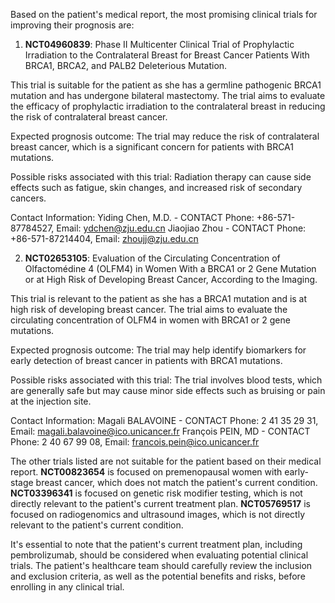 Based on the patient's medical report, the most promising clinical trials for improving their prognosis are:

1. **NCT04960839**: Phase II Multicenter Clinical Trial of Prophylactic Irradiation to the Contralateral Breast for Breast Cancer Patients With BRCA1, BRCA2, and PALB2 Deleterious Mutation.

This trial is suitable for the patient as she has a germline pathogenic BRCA1 mutation and has undergone bilateral mastectomy. The trial aims to evaluate the efficacy of prophylactic irradiation to the contralateral breast in reducing the risk of contralateral breast cancer.

Expected prognosis outcome: The trial may reduce the risk of contralateral breast cancer, which is a significant concern for patients with BRCA1 mutations.

Possible risks associated with this trial: Radiation therapy can cause side effects such as fatigue, skin changes, and increased risk of secondary cancers.

Contact Information:
Yiding Chen, M.D. - CONTACT
Phone: +86-571-87784527, Email: ydchen@zju.edu.cn
Jiaojiao Zhou - CONTACT
Phone: +86-571-87214404, Email: zhoujj@zju.edu.cn

2. **NCT02653105**: Evaluation of the Circulating Concentration of Olfactomédine 4 (OLFM4) in Women With a BRCA1 or 2 Gene Mutation or at High Risk of Developing Breast Cancer, According to the Imaging.

This trial is relevant to the patient as she has a BRCA1 mutation and is at high risk of developing breast cancer. The trial aims to evaluate the circulating concentration of OLFM4 in women with BRCA1 or 2 gene mutations.

Expected prognosis outcome: The trial may help identify biomarkers for early detection of breast cancer in patients with BRCA1 mutations.

Possible risks associated with this trial: The trial involves blood tests, which are generally safe but may cause minor side effects such as bruising or pain at the injection site.

Contact Information:
Magali BALAVOINE - CONTACT
Phone: 2 41 35 29 31, Email: magali.balavoine@ico.unicancer.fr
François PEIN, MD - CONTACT
Phone: 2 40 67 99 08, Email: francois.pein@ico.unicancer.fr

The other trials listed are not suitable for the patient based on their medical report. **NCT00823654** is focused on premenopausal women with early-stage breast cancer, which does not match the patient's current condition. **NCT03396341** is focused on genetic risk modifier testing, which is not directly relevant to the patient's current treatment plan. **NCT05769517** is focused on radiogenomics and ultrasound images, which is not directly relevant to the patient's current condition.

It's essential to note that the patient's current treatment plan, including pembrolizumab, should be considered when evaluating potential clinical trials. The patient's healthcare team should carefully review the inclusion and exclusion criteria, as well as the potential benefits and risks, before enrolling in any clinical trial.